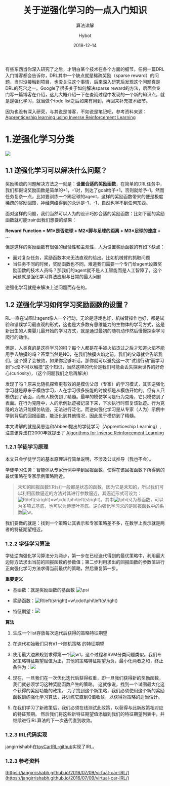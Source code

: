 ﻿---
layout:     post
title:      关于逆强化学习的一点入门知识
subtitle:   算法详解
date:       2018-12-14
author:     Hybot
header-img: img/post-bg-ioses.png
catalog: true
tags:
    - AI
    - DRL
    - IDRL
---

有些东西当你深入研究了之后，才明白某个技术在各个方面的细节。任何一篇DRL入门博客都会告诉你，DRL其中一个缺点就是稀疏奖励（sparse reward）的问题，当时没接触到项目，也没关注这个事情，后来深入研究后发现这个问题真是DRL的死穴之一。Google了很多关于如何解决sparse reward的方法，后面会专门写一篇博客在介绍，这儿大概介绍一下在查阅过程中发现的一个新的知识点，就是逆强化学习，就当做个todo list之后如果有用到，再回来补充技术细节。

因为也没有深入研究，与其说是博客，不如说是笔记吧，参考资料来源：[Apprenticeship learning using Inverse Reinforcement Learning](https://jangirrishabh.github.io/2016/07/09/virtual-car-IRL/)

# 1.逆强化学习分类

![](https://raw.githubusercontent.com/hybug/hybug.github.io/master/img/20181214-pic%20(1).png)

## 1.1 逆强化学习可以解决什么问题？

奖励稀疏的问题解决方法之一就是：**设置合适的奖励函数**，在简单的DRL任务中，我们都假设奖励函数是简单的+1，-1对，到达了goal给予+1，否则就给予-1。然而任务复杂一点，比如要训练一个踢足球的agent，这样的奖励函数带来的便是极度稀疏的奖励回馈，神经网络得到的永远是-1，-1，自然也学不到任何东西。

面对这样的问题，我们当然可以人为的设计巧妙合适的奖励函数：比如下面的奖励函数就可能train出我们想要的结果：

**Reward Function = M1&times;是否进球 + M2&times;脚与足球的距离 + M3&times;足球的速度 + ...**

但是这样的奖励函数有很强的经验性和主观性，人为设置奖励函数的有如下缺点：

- 面对复杂任务，奖励函数本来无法直观的给出。比如机械臂的抓取问题
- 当任务不同的时候，奖励函数也不同，难道我们需要一个专门给agent设置奖励函数的技术人员吗？那我们的agent就不是人工智能而是人工智障了，这个问题就是强化学习算法应用与日常的最大问题

逆强化学习就是来解决上述问题而存在的。

## 1.2 逆强化学习如何学习奖励函数的设置？

RL一直在试图让agent像人一个行动，无论是游戏也好，机械臂操作也好，都是试验和错误学习最直观的形式，这也是大多数有思维能力的生物体的学习方式，这是新出生的人类婴儿最开始的学习方式，就是通过最初的随机动作然后慢慢探索学习爬行的动作。

但是，人类真的是这样学习的吗？每个人都是在手被火焰烫过之后才知道火焰不能用手去触摸的吗？答案当然是NO，在我们触摸火焰之前，我们的父母就会告诉我们，这个摸了会被烫，如果你足够听话，那你就可以避免这一次“试错行动”而学习到“火焰不可以触摸”这个知识，当然这样的代价是我们可能会丢失探索世界的好奇心(curiosity)，（这个问题我们之后再解决）

发现了吗？原来比随机探索更有效的是模仿父母（专家）的学习模式，其实逆强化学习就是原来于模仿学习，人在学习很多技能的时候都是从模仿开始的。但有人只模仿到了表面，而有人模仿到了精髓。最早的模仿学习是行为克隆，它只模仿到了表面。在行为克隆中，人的示例轨迹被记录下来，下次执行时恢复该轨迹。行为克隆的方法只能模仿轨迹，无法进行泛化。而逆向强化学习是从专家（人为）示例中学到背后的回报函数，能泛化到其他情况，因此属于模仿到了精髓。

本文讲解的就是吴恩达和Abbeel提出的学徒学习（Apprenticeship Learning）,注意该算法在2000年就提出了 [Algorithms for Inverse Reinforcement Learning](http://ai.stanford.edu/~ang/papers/icml00-irl.pdf)

### 1.2.1 学徒学习原理

本文只会学徒学习的基本原理进行简单说明，不涉及公式推导（我也不会）。

学徒学习任务：智能体从专家示例中学到回报函数，使得在该回报函数下所得到的最优策略在专家示例策略附近。

> 未知的回报函数![R(s)]一般都是状态的函数，因为它是未知的，所以我们可以利用函数逼近的方法对其进行参数逼近，其逼近形式可设为：![R\left(s\right)=w\cdot\phi\left(s\right)](http://www.zhihu.com/equation?tex=R%5Cleft%28s%5Cright%29%3Dw%5Ccdot%5Cphi%5Cleft%28s%5Cright%29)，其中![\phi(s)](http://www.zhihu.com/equation?tex=%5Cphi%28s%29)为基函数，可以为多项式基底，也可以为傅里叶基底。逆向强化学习求的是回报函数中的系数![w](http://www.zhihu.com/equation?tex=w)。

我们要做的就是：找到一个策略让其表示和专家策略差不多，在数学上表示就是两者的特征期望相近。

### 1.2.2 学徒学习算法

学徒逆向强化学习算法分为两步，第一步在已经迭代得到的最优策略中，利用最大边际方法求出当前的回报函数的参数值；第二步利用求出的回报函数的参数值进行正向强化学习方法求得当前最优的策略，然后重复第一步。

**重要定义**

- 基函数：就是奖励函数的基函数 ![\psi](http://www.zhihu.com/equation?tex=%5Cphi%28s%29)


- 奖励函数：![R\left(s\right)=w\cdot\phi\left(s\right)](http://www.zhihu.com/equation?tex=R%5Cleft%28s%5Cright%29%3Dw%5Ccdot%5Cphi%5Cleft%28s%5Cright%29)
- 特征期望：![](https://raw.githubusercontent.com/hybug/hybug.github.io/master/img/20181214-pic%20(2).png)

**算法**

1. 生成一个list存放每次迭代后获得的策略特征期望

2. 在迭代初始我们只有π1-->随机策略 的特征期望

3. 使用最大边界规划求得第一个![w](http://www.zhihu.com/equation?tex=w)1，这个过程和SVM分类问题类似。我们专家策略特征期望赋值为正，其他的策略特征期望为负，最小化两者之和，终止条件为：![](https://raw.githubusercontent.com/hybug/hybug.github.io/master/img/20181214-pic%20(3).png)

4. 现在，一旦我们在一次优化迭代后获得权重，即一旦我们获得新的奖励函数，我们就必须学习这种奖励函数产生的策略。 这就像说，找到一个试图最大化这个获得的奖励功能的政策。 为了找到这个新策略，我们必须使用这个新的奖励函数训练强化学习算法，并训练它直到Q值收敛，以获得对策略的适当估计。

5. 在我们学习了新政策后，我们必须在线测试此政策，以获得与此新政策相对应的特征预期。 然后我们将这些新特征期望值添加到我们的特征期望列表中，并继续进行IRL算法的下一次迭代直到收敛。

### 1.2.3 IRL代码实现

jangirrishabh在[toyCarIRL-github](https://github.com/jangirrishabh/toyCarIRL)实现了IRL。

### 1.2.3 参考资料
[https://jangirrishabh.github.io/2016/07/09/virtual-car-IRL/](https://jangirrishabh.github.io/2016/07/09/virtual-car-IRL/)
